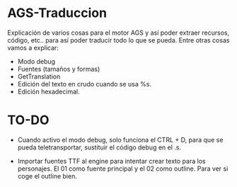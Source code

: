 # AGS-Traduccion
Explicación de varios cosas para el motor AGS y así poder extraer recursos, código, etc.. para así poder traducir todo lo que se pueda.
Entre otras cosas vamos a explicar:
- Modo debug
- Fuentes (tamaños y formas)
- GetTranslation
- Edición del texto en crudo cuando se usa %s.
- Edición hexadecimal.

# TO-DO
- Cuando activo el modo debug, solo funciona el CTRL + D, para que se pueda teletransportar, sustituir el código debug en el .s.

- Importar fuentes TTF al engine para intentar crear texto para los personajes. El 01 como fuente principal y el 02 como outline. Para ver si coge el outline bien.
